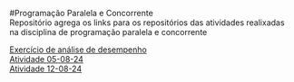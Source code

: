 #Programação Paralela e Concorrente    
Repositório agrega os links para os repositórios das atividades realixadas na disciplina de programação paralela e concorrente    
     
[Exercício de análise de desempenho](https://github.com/OsvaldoUfla/Exerc-cio-de-an-lise-de-desempenho---15-07-2024.git)    
[Atividade 05-08-24](https://github.com/OsvaldoUfla/Atividade-com-GPU---05-08-2024.git)     
[Atividade 12-08-24](https://github.com/OsvaldoUfla/Atividade-com-GPU-12-08-24.git)     
   
